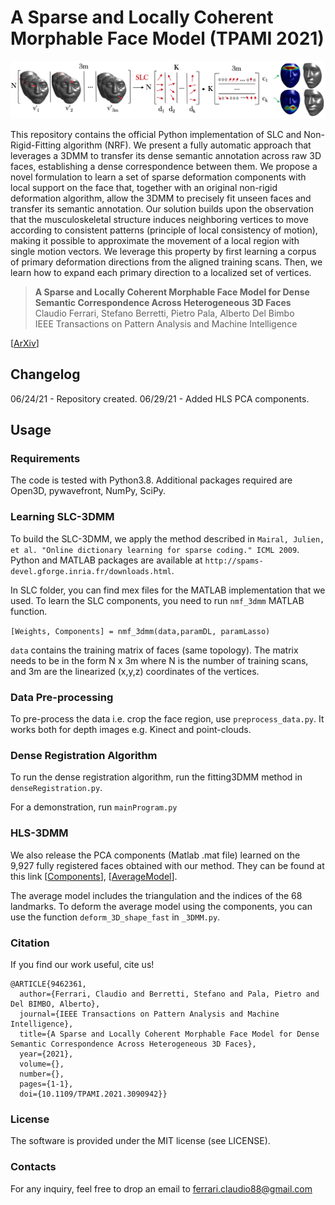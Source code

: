 # A Sparse and Locally Coherent Morphable Face Model (TPAMI 2021)

![alt text](https://github.com/clferrari/SLC-3DMM/blob/master/images/slc.png)

This repository contains the official Python implementation of SLC and Non-Rigid-Fitting algorithm (NRF). We present a fully automatic approach that leverages a 3DMM to transfer its dense semantic annotation across raw 3D faces, establishing a dense correspondence between them. We propose a novel formulation to learn a set of sparse deformation components with local support on the face that, together with an original non-rigid deformation algorithm, allow the 3DMM to precisely fit unseen faces and transfer its semantic annotation. Our solution builds upon the observation that the musculoskeletal structure induces neighboring vertices to move according to consistent patterns (principle of local consistency of motion), making it possible to approximate the movement of a local region with single motion vectors. We leverage this property by first learning a corpus of primary deformation directions from the aligned training scans. Then, we learn how to expand each primary direction to a localized set of vertices.

> **A Sparse and Locally Coherent Morphable Face Model for Dense Semantic Correspondence Across Heterogeneous 3D Faces** <br>
> Claudio Ferrari, Stefano Berretti, Pietro Pala, Alberto Del Bimbo <br>
> IEEE Transactions on Pattern Analysis and Machine Intelligence  

[[ArXiv](https://arxiv.org/abs/2006.03840)]

## Changelog

06/24/21 - Repository created.
06/29/21 - Added HLS PCA components.

## Usage

### Requirements

The code is tested with Python3.8. Additional packages required are Open3D, pywavefront, NumPy, SciPy.

### Learning SLC-3DMM

To build the SLC-3DMM, we apply the method described in `Mairal, Julien, et al. "Online dictionary learning for sparse coding." ICML 2009`. Python and MATLAB packages are available at `http://spams-devel.gforge.inria.fr/downloads.html`.

In SLC folder, you can find mex files for the MATLAB implementation that we used. To learn the SLC components, you need to run `nmf_3dmm` MATLAB function.

`[Weights, Components] = nmf_3dmm(data,paramDL, paramLasso)`

`data` contains the training matrix of faces (same topology). The matrix needs to be in the form N x 3m where N is the number of training scans, and 3m are the linearized (x,y,z) coordinates of the vertices.

### Data Pre-processing

To pre-process the data i.e. crop the face region, use `preprocess_data.py`. It works both for depth images e.g. Kinect and point-clouds. 

### Dense Registration Algorithm

To run the dense registration algorithm, run the fitting3DMM method in `denseRegistration.py`. 

For a demonstration, run `mainProgram.py` 

### HLS-3DMM

We also release the PCA components (Matlab .mat file) learned on the 9,927 fully registered faces obtained with our method. They can be found at this link [[Components](https://drive.google.com/file/d/1CUeBHhtsRluw27tvhbmaiyR6n03bREmX/view?usp=sharing)], [[AverageModel](https://drive.google.com/file/d/1deJ-JE1AFWwTs84tIyidBzv7rk46zL-Y/view?usp=sharing)].

The average model includes the triangulation and the indices of the 68 landmarks. To deform the average model using the components, you can use the function `deform_3D_shape_fast` in `_3DMM.py`.

### Citation

If you find our work useful, cite us!

```
@ARTICLE{9462361,
  author={Ferrari, Claudio and Berretti, Stefano and Pala, Pietro and Del BIMBO, Alberto},
  journal={IEEE Transactions on Pattern Analysis and Machine Intelligence}, 
  title={A Sparse and Locally Coherent Morphable Face Model for Dense Semantic Correspondence Across Heterogeneous 3D Faces}, 
  year={2021},
  volume={},
  number={},
  pages={1-1},
  doi={10.1109/TPAMI.2021.3090942}}
```

### License

The software is provided under the MIT license (see LICENSE).

### Contacts

For any inquiry, feel free to drop an email to ferrari.claudio88@gmail.com


